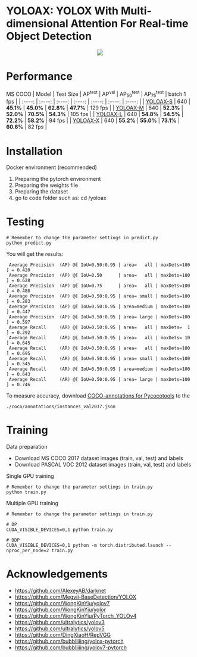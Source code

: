 # YOLOAX: YOLOX With Multi-dimensional Attention For Real-time Object Detection
<div align=center><img src="https://github.com/KejianXu/yoloax/paper/map.svg"></div>

# Performance
MS COCO
| Model | Test Size |   AP<sup>test</sup> | AP<sup>val</sup> | AP<sub>50</sub><sup>test</sup> | AP<sub>75</sub><sup>test</sup> | batch 1 fps |
| :----: | :----: | :----: | :----: | :----: | :----: | :----: |
| <a name = "ref1" href="https://github.com/KejianXu/yoloax/releases/tag/V1.0/yoloax_s.pth">YOLOAX-S</a>  | 640 | **45.1%** | **45.0%**	| **62.8%** |	**47.7%** | 129 fps |
| <a name = "ref2" href="https://github.com/KejianXu/yoloax/releases/tag/V1.0/yoloax_m.pth">YOLOAX-M</a>  | 640 | **52.3%** | **52.0%**	| **70.5%**	| **54.3%** | 105 fps  |
| <a name = "ref3" href="https://github.com/KejianXu/yoloax/releases/tag/V1.0/yoloax_l.pth">YOLOAX-L</a>  | 640 | **54.8%** | **54.5%** |	**72.2%** |	**58.2%** | 94 fps  |
| <a name = "ref4" href="https://github.com/KejianXu/yoloax/releases/tag/V1.0/yoloax_x.pth">YOLOAX-X</a>  | 640 | **55.2%** | **55.0%** |	**73.1%** |	**60.6%** | 82 fps  |

# Installation
Docker environment (recommended)

1. Preparing the pytorch environment
2. Preparing the weights file
3. Preparing the dataset
4. go to code folder such as: cd /yoloax

# Testing
```
# Remember to change the parameter settings in predict.py
python predict.py
```
You will get the results:
```
 Average Precision  (AP) @[ IoU=0.50:0.95 | area=   all | maxDets=100 ] = 0.420
 Average Precision  (AP) @[ IoU=0.50      | area=   all | maxDets=100 ] = 0.628
 Average Precision  (AP) @[ IoU=0.75      | area=   all | maxDets=100 ] = 0.486
 Average Precision  (AP) @[ IoU=0.50:0.95 | area= small | maxDets=100 ] = 0.283
 Average Precision  (AP) @[ IoU=0.50:0.95 | area=medium | maxDets=100 ] = 0.447
 Average Precision  (AP) @[ IoU=0.50:0.95 | area= large | maxDets=100 ] = 0.597
 Average Recall     (AR) @[ IoU=0.50:0.95 | area=   all | maxDets=  1 ] = 0.292
 Average Recall     (AR) @[ IoU=0.50:0.95 | area=   all | maxDets= 10 ] = 0.645
 Average Recall     (AR) @[ IoU=0.50:0.95 | area=   all | maxDets=100 ] = 0.695
 Average Recall     (AR) @[ IoU=0.50:0.95 | area= small | maxDets=100 ] = 0.545
 Average Recall     (AR) @[ IoU=0.50:0.95 | area=medium | maxDets=100 ] = 0.643
 Average Recall     (AR) @[ IoU=0.50:0.95 | area= large | maxDets=100 ] = 0.746
```

To measure accuracy, download <a name = "ref" href="">COCO-annotations for Pycocotools</a> to the
```
./coco/annotations/instances_val2017.json
```
# Training
Data preparation
+ Download MS COCO 2017 dataset images (train, val, test) and labels
+ Download PASCAL VOC 2012 dataset images (train, val, test) and labels

Single GPU training
```
# Remember to change the parameter settings in train.py
python train.py
```

Multiple GPU training
```
# Remember to change the parameter settings in train.py

# DP
CUDA_VISIBLE_DEVICES=0,1 python train.py

# DDP
CUDA_VISIBLE_DEVICES=0,1 python -m torch.distributed.launch --nproc_per_node=2 train.py
```
# Acknowledgements
+ <a name = "ref1" href="https://github.com/AlexeyAB/darknet">https://github.com/AlexeyAB/darknet</a>
+ <a name = "ref2" href="https://github.com/Megvii-BaseDetection/YOLOX">https://github.com/Megvii-BaseDetection/YOLOX</a>
+ <a name = "ref3" href="https://github.com/WongKinYiu/yolov7">https://github.com/WongKinYiu/yolov7</a>
+ <a name = "ref4" href="https://github.com/WongKinYiu/yolor">https://github.com/WongKinYiu/yolor</a>
+ <a name = "ref5" href="https://github.com/WongKinYiu/PyTorch_YOLOv4">https://github.com/WongKinYiu/PyTorch_YOLOv4</a>
+ <a name = "ref6" href="https://github.com/ultralytics/yolov3">https://github.com/ultralytics/yolov3</a>
+ <a name = "ref7" href="https://github.com/ultralytics/yolov5">https://github.com/ultralytics/yolov5</a>
+ <a name = "ref8" href="https://github.com/DingXiaoH/RepVGG">https://github.com/DingXiaoH/RepVGG</a>
+ <a name = "ref9" href="https://github.com/bubbliiiing/yolox-pytorch">https://github.com/bubbliiiing/yolox-pytorch</a>
+ <a name = "ref10" href="https://github.com/bubbliiiing/yolov7-pytorch">https://github.com/bubbliiiing/yolov7-pytorch</a>





